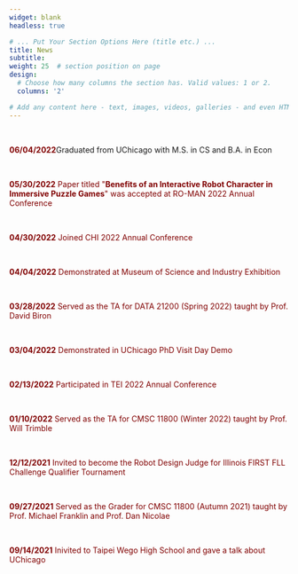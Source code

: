 ```yaml
---
widget: blank
headless: true

# ... Put Your Section Options Here (title etc.) ...
title: News
subtitle:
weight: 25  # section position on page
design:
  # Choose how many columns the section has. Valid values: 1 or 2.
  columns: '2'

# Add any content here - text, images, videos, galleries - and even HTML code!
---
```


<br> <p><b style="color:maroon;">06/04/2022</b>Graduated from UChicago with M.S. in CS and B.A. in Econ</p>
<br> <p style="color:maroon;"><b>05/30/2022</b>  Paper titled "<b>Benefits of an Interactive Robot Character in Immersive Puzzle Games</b>" was accepted at RO-MAN 2022 Annual Conference</p>
<br> <p style="color:maroon;"><b>04/30/2022</b>  Joined CHI 2022 Annual Conference</p>
<br> <p style="color:maroon;"><b>04/04/2022</b>  Demonstrated at Museum of Science and Industry Exhibition</p>
<br> <p style="color:maroon;"><b>03/28/2022</b>  Served as the TA for DATA 21200 (Spring 2022) taught by Prof. David Biron</p>
<br> <p style="color:maroon;"><b>03/04/2022</b>  Demonstrated in UChicago PhD Visit Day Demo</p>
<br> <p style="color:maroon;"><b>02/13/2022</b>  Participated in TEI 2022 Annual Conference</p>
<br> <p style="color:maroon;"><b>01/10/2022</b>  Served as the TA for CMSC 11800 (Winter 2022) taught by Prof. Will Trimble</p>
<br> <p style="color:maroon;"><b>12/12/2021</b>  Invited to become the Robot Design Judge for Illinois FIRST FLL Challenge Qualifier Tournament</p>
<br> <p style="color:maroon;"><b>09/27/2021</b>  Served as the Grader for CMSC 11800 (Autumn 2021) taught by Prof. Michael Franklin and  Prof. Dan Nicolae</p>
<br> <p style="color:maroon;"><b>09/14/2021</b>  Inivited to Taipei Wego High School and gave a talk about UChicago</p>

  


